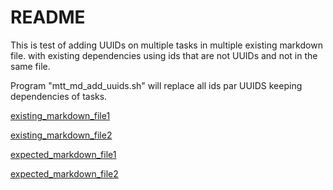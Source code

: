# README

This is test of adding UUIDs on multiple tasks in multiple existing markdown file.
with existing dependencies using ids that are not UUIDs and not in the same file.

Program "mtt_md_add_uuids.sh" will replace all ids par UUIDS keeping dependencies of tasks.

[existing_markdown_file1](tests/test_add_uuids_5_dependencies_multiple_files/existing_markdown_file1.md)

[existing_markdown_file2](tests/test_add_uuids_5_dependencies_multiple_files/existing_markdown_file2.md)

[expected_markdown_file1](tests/test_add_uuids_5_dependencies_multiple_files/expected_markdown_file1.md)

[expected_markdown_file2](tests/test_add_uuids_5_dependencies_multiple_files/expected_markdown_file2.md)
